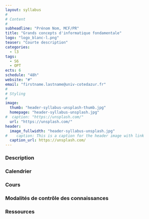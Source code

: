 ```yaml
---
layout: syllabus
#
# Content
#
subheadline: "Prénom Nom, MCF/PR"
title: "Grands concepts d'informatique fondamentale"
logo: "logo_blanc-l.png"
teaser: "Courte description"
categories:
  - l3
tags:
  - S6
  - OPT
ects: 6
schedule: "48h"
website: "#"
email: "firstname.lastname@univ-cotedazur.fr"
#
# Styling
#
image:
  thumb: "header-syllabus-unsplash-thumb.jpg"
  homepage: "header-syllabus-unsplash.jpg"
#  caption: "https://unsplash.com/"
  url: "https://unsplash.com/"
header:
  image_fullwidth: "header-syllabus-unsplash.jpg"
#    caption: This is a caption for the header image with link
  caption_url: https://unsplash.com/  
---
```


###  Description ###

###  Calendrier ###

###  Cours ###

###  Modalités de contrôle des connaissances ###

###  Ressources ###
